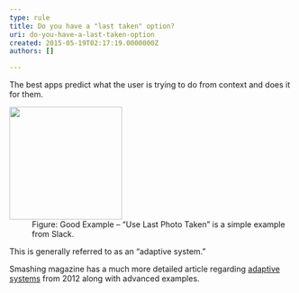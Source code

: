 ```yaml
---
type: rule
title: Do you have a "last taken" option?
uri: do-you-have-a-last-taken-option
created: 2015-05-19T02:17:19.0000000Z
authors: []

---
```




<span class='intro'> 

<p class="MsoNormal">The best apps predict what the user is trying to do from
context and does it for them.<span style="color&#58;#1f497d;"></span></p> </span>

<dl><dt>
<img src="/PublishingImages/lastphototaken.png" alt="" style="width&#58;200px;" /> 
</dt><dd class="ssw15-rteElement-FigureGood">Figure&#58; Good Example – “Use Last Photo Taken” is a simple example from Slack.</dd></dl><p>This is generally referred to as an “adaptive system.” </p><p>Smashing magazine has a much more detailed article regarding <a href="http&#58;//www.smashingmagazine.com/2012/12/10/creating-an-adaptive-system-to-enhance-ux/">adaptive systems</a> from 2012 along with advanced examples.</p>



